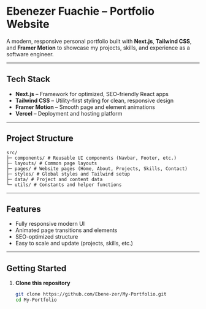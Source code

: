 # Ebenezer Fuachie – Portfolio Website

A modern, responsive personal portfolio built with **Next.js**, **Tailwind CSS**, and **Framer Motion** to showcase my projects, skills, and experience as a software engineer.

---

##  Tech Stack
- **Next.js** – Framework for optimized, SEO-friendly React apps  
- **Tailwind CSS** – Utility-first styling for clean, responsive design  
- **Framer Motion** – Smooth page and element animations  
- **Vercel** – Deployment and hosting platform  

---


##  Project Structure
```
src/
├─ components/ # Reusable UI components (Navbar, Footer, etc.)
├─ layouts/ # Common page layouts
├─ pages/ # Website pages (Home, About, Projects, Skills, Contact)
├─ styles/ # Global styles and Tailwind setup
├─ data/ # Project and content data
└─ utils/ # Constants and helper functions

```


---

##  Features
- Fully responsive modern UI  
- Animated page transitions and elements  
- SEO-optimized structure  
- Easy to scale and update (projects, skills, etc.)  

---

##  Getting Started
1. **Clone this repository**
   ```bash
   git clone https://github.com/Ebene-zer/My-Portfolio.git
   cd My-Portfolio
